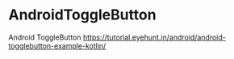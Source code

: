 # AndroidToggleButton
Android ToggleButton
https://tutorial.eyehunt.in/android/android-togglebutton-example-kotlin/
